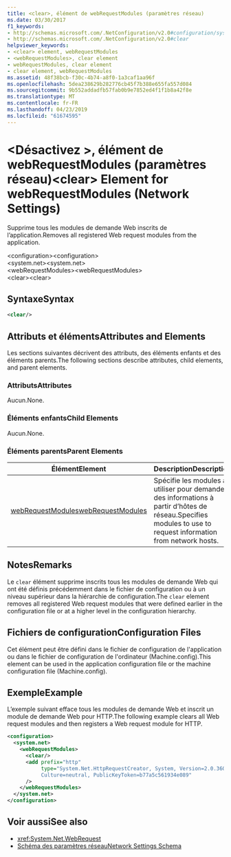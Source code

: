```yaml
---
title: <clear>, élément de webRequestModules (paramètres réseau)
ms.date: 03/30/2017
f1_keywords:
- http://schemas.microsoft.com/.NetConfiguration/v2.0#configuration/system.net/webRequestModules/clear
- http://schemas.microsoft.com/.NetConfiguration/v2.0#clear
helpviewer_keywords:
- <clear> element, webRequestModules
- <webRequestModules>, clear element
- webRequestModules, clear element
- clear element, webRequestModules
ms.assetid: 48f38bcb-f30c-4b74-a8f0-1a3caf1aa96f
ms.openlocfilehash: 5dea238629b282776cb45f7b388e655fa557d084
ms.sourcegitcommit: 9b552addadfb57fab0b9e7852ed4f1f1b8a42f8e
ms.translationtype: MT
ms.contentlocale: fr-FR
ms.lasthandoff: 04/23/2019
ms.locfileid: "61674595"
---
```

# <a name="clear-element-for-webrequestmodules-network-settings"></a><span data-ttu-id="22f43-102">\<Désactivez >, élément de webRequestModules (paramètres réseau)</span><span class="sxs-lookup"><span data-stu-id="22f43-102">\<clear> Element for webRequestModules (Network Settings)</span></span>
<span data-ttu-id="22f43-103">Supprime tous les modules de demande Web inscrits de l’application.</span><span class="sxs-lookup"><span data-stu-id="22f43-103">Removes all registered Web request modules from the application.</span></span>  
  
 <span data-ttu-id="22f43-104">\<configuration></span><span class="sxs-lookup"><span data-stu-id="22f43-104">\<configuration></span></span>  
<span data-ttu-id="22f43-105">\<system.net></span><span class="sxs-lookup"><span data-stu-id="22f43-105">\<system.net></span></span>  
<span data-ttu-id="22f43-106">\<webRequestModules></span><span class="sxs-lookup"><span data-stu-id="22f43-106">\<webRequestModules></span></span>  
<span data-ttu-id="22f43-107">\<clear></span><span class="sxs-lookup"><span data-stu-id="22f43-107">\<clear></span></span>  
  
## <a name="syntax"></a><span data-ttu-id="22f43-108">Syntaxe</span><span class="sxs-lookup"><span data-stu-id="22f43-108">Syntax</span></span>  
  
```xml  
<clear/>  
```  
  
## <a name="attributes-and-elements"></a><span data-ttu-id="22f43-109">Attributs et éléments</span><span class="sxs-lookup"><span data-stu-id="22f43-109">Attributes and Elements</span></span>  
 <span data-ttu-id="22f43-110">Les sections suivantes décrivent des attributs, des éléments enfants et des éléments parents.</span><span class="sxs-lookup"><span data-stu-id="22f43-110">The following sections describe attributes, child elements, and parent elements.</span></span>  
  
### <a name="attributes"></a><span data-ttu-id="22f43-111">Attributs</span><span class="sxs-lookup"><span data-stu-id="22f43-111">Attributes</span></span>  
 <span data-ttu-id="22f43-112">Aucun.</span><span class="sxs-lookup"><span data-stu-id="22f43-112">None.</span></span>  
  
### <a name="child-elements"></a><span data-ttu-id="22f43-113">Éléments enfants</span><span class="sxs-lookup"><span data-stu-id="22f43-113">Child Elements</span></span>  
 <span data-ttu-id="22f43-114">Aucun.</span><span class="sxs-lookup"><span data-stu-id="22f43-114">None.</span></span>  
  
### <a name="parent-elements"></a><span data-ttu-id="22f43-115">Éléments parents</span><span class="sxs-lookup"><span data-stu-id="22f43-115">Parent Elements</span></span>  
  
|<span data-ttu-id="22f43-116">**Élément**</span><span class="sxs-lookup"><span data-stu-id="22f43-116">**Element**</span></span>|<span data-ttu-id="22f43-117">**Description**</span><span class="sxs-lookup"><span data-stu-id="22f43-117">**Description**</span></span>|  
|-----------------|---------------------|  
|[<span data-ttu-id="22f43-118">webRequestModules</span><span class="sxs-lookup"><span data-stu-id="22f43-118">webRequestModules</span></span>](../../../../../docs/framework/configure-apps/file-schema/network/webrequestmodules-element-network-settings.md)|<span data-ttu-id="22f43-119">Spécifie les modules à utiliser pour demander des informations à partir d’hôtes de réseau.</span><span class="sxs-lookup"><span data-stu-id="22f43-119">Specifies modules to use to request information from network hosts.</span></span>|  
  
## <a name="remarks"></a><span data-ttu-id="22f43-120">Notes</span><span class="sxs-lookup"><span data-stu-id="22f43-120">Remarks</span></span>  
 <span data-ttu-id="22f43-121">Le `clear` élément supprime inscrits tous les modules de demande Web qui ont été définis précédemment dans le fichier de configuration ou à un niveau supérieur dans la hiérarchie de configuration.</span><span class="sxs-lookup"><span data-stu-id="22f43-121">The `clear` element removes all registered Web request modules that were defined earlier in the configuration file or at a higher level in the configuration hierarchy.</span></span>  
  
## <a name="configuration-files"></a><span data-ttu-id="22f43-122">Fichiers de configuration</span><span class="sxs-lookup"><span data-stu-id="22f43-122">Configuration Files</span></span>  
 <span data-ttu-id="22f43-123">Cet élément peut être défini dans le fichier de configuration de l'application ou dans le fichier de configuration de l'ordinateur (Machine.config).</span><span class="sxs-lookup"><span data-stu-id="22f43-123">This element can be used in the application configuration file or the machine configuration file (Machine.config).</span></span>  
  
## <a name="example"></a><span data-ttu-id="22f43-124">Exemple</span><span class="sxs-lookup"><span data-stu-id="22f43-124">Example</span></span>  
 <span data-ttu-id="22f43-125">L’exemple suivant efface tous les modules de demande Web et inscrit un module de demande Web pour HTTP.</span><span class="sxs-lookup"><span data-stu-id="22f43-125">The following example clears all Web request modules and then registers a Web request module for HTTP.</span></span>  
  
```xml  
<configuration>  
  <system.net>  
    <webRequestModules>  
      <clear/>  
      <add prefix="http"  
           type="System.Net.HttpRequestCreator, System, Version=2.0.3600.0,  
           Culture=neutral, PublicKeyToken=b77a5c561934e089"  
      />  
    </webRequestModules>  
  </system.net>  
</configuration>  
```  
  
## <a name="see-also"></a><span data-ttu-id="22f43-126">Voir aussi</span><span class="sxs-lookup"><span data-stu-id="22f43-126">See also</span></span>

- <xref:System.Net.WebRequest>
- [<span data-ttu-id="22f43-127">Schéma des paramètres réseau</span><span class="sxs-lookup"><span data-stu-id="22f43-127">Network Settings Schema</span></span>](../../../../../docs/framework/configure-apps/file-schema/network/index.md)
